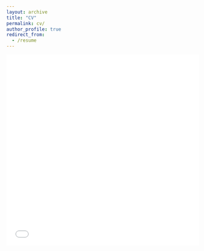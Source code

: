```yaml
---
layout: archive
title: "CV"
permalink: cv/
author_profile: true
redirect_from:
  - /resume
---
```


<iframe src="../files/FQin_CV_220720.pdf" width="100%" height="500" frameborder="no" border="0" marginwidth="0" marginheight="0"></iframe>
